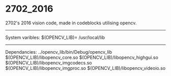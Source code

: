 # 2702_2016
2702's 2016 vision code, made in codeblocks utilising opencv.
____
System varibles:
$(OPENCV_LIB)= /usr/local/lib
___
Dependancies:
../opencv_lib/bin/Debug/opencv_lib
$(OPENCV_LIB)/libopencv_core.so
$(OPENCV_LIB)/libopencv_highgui.so
$(OPENCV_LIB)/libopencv_imgcodecs.so
$(OPENCV_LIB)/libopencv_imgproc.so
$(OPENCV_LIB)/libopencv_videoio.so
